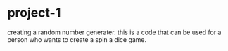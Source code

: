 # project-1
creating a random number generater. this is a code that can be used for a person who wants to create a spin a dice game.
